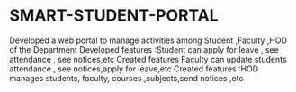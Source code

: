 # SMART-STUDENT-PORTAL
Developed a web portal to manage activities among Student ,Faculty ,HOD of the Department Developed features :Student can apply for leave , see attendance , see notices,etc Created features Faculty can update students attendance , see notices,apply for leave,etc Created features :HOD manages students, faculty, courses ,subjects,send notices ,etc

